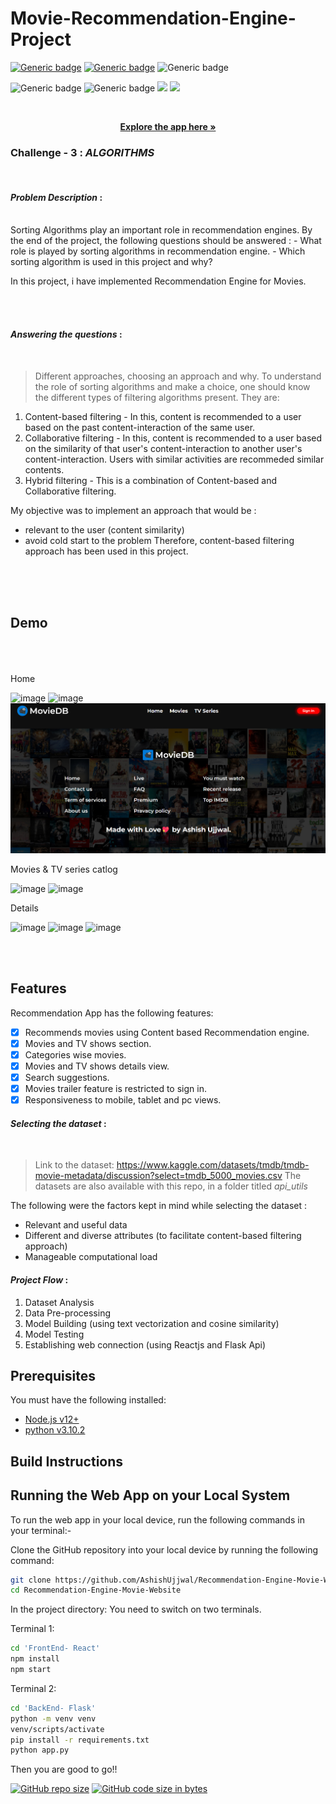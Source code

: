 # Movie-Recommendation-Engine-Project
 
[![Generic badge](https://img.shields.io/badge/Engage-2022-Red.svg?style=for-the-badge)](https://acehacker.com/microsoft/engage2022/index.html) 
[![Generic badge](https://img.shields.io/badge/LinkedIn-Connect-blue.svg?style=for-the-badge&logo=linkedin&logoColor=white)](https://www.linkedin.com/in/Ashish-ujjwal)
![Generic badge](https://img.shields.io/badge/Heroku-Deployment-orange.svg?style=for-the-badge)

![Generic badge](https://img.shields.io/badge/Python-Language-blue.svg?style=for-the-badge)
![Generic badge](https://img.shields.io/badge/JavaScript-Language-blue.svg?style=for-the-badge)
<img src="https://img.shields.io/badge/react%20-%2320232a.svg?&style=for-the-badge&logo=react&logoColor=%2361DAFB"/> <img src="https://img.shields.io/badge/flask%20-%2320232a.svg?&style=for-the-badge&logo=flask&logoColor=%2361DAFB"/>


<br>
<p align="center">
  <a href="https://moviedb-react-Ashish.herokuapp.com/"><strong>Explore the app here »</strong></a>
</p>

### Challenge - 3 : *ALGORITHMS* 

<br>

<!-- ABOUT THE PROJECT -->
#### **_Problem Description_** : 
<br>
Sorting Algorithms play an important role in recommendation engines. By the end of the project, the following questions should be answered :
- What role is played by sorting algorithms in recommendation engine.
- Which sorting algorithm is used in this project and why?

In this project, i have implemented Recommendation Engine for Movies.


<br><br>
<!-- APPROACH : WHAT AND WHY -->
#### **_Answering the questions_** :
<br>

> Different approaches, choosing an approach and why.
To understand the role of sorting algorithms and make a choice, one should know the different types of filtering algorithms present. They are:
1. Content-based filtering - In this, content is recommended to a user based on the past content-interaction of the same user.
2. Collaborative filtering - In this, content is recommended to a user based on the similarity of that user's content-interaction to another user's content-interaction. Users with similar activities are recommeded similar contents.
3. Hybrid filtering - This is a combination of Content-based and Collaborative filtering.

My objective was to implement an approach that would be :
- relevant to the user (content similarity)
- avoid cold start to the problem
Therefore, content-based filtering approach has been used in this project.

<br><br><br>
## Demo
<br><br><br>
Home

![image](https://user-images.githubusercontent.com/84794183/171406748-99d789af-5203-4f65-ae7f-a0f9b735465c.png)
![image](https://user-images.githubusercontent.com/84794183/171406921-b86cf611-2751-4792-87f3-3af075999a75.png)
![image](https://github.com/Ashish-Ujjwal/Recommendation-Engine-Movie-Website/blob/main/FrontEnd-%20React/Images/image.png)

Movies & TV series catlog

![image](https://user-images.githubusercontent.com/84794183/171407508-7b52b162-24e7-42fd-891c-74c2f5687185.png)
![image](https://user-images.githubusercontent.com/84794183/171407593-6c4427b4-5abc-46ee-8835-e42581f5ac2e.png)

Details

![image](https://user-images.githubusercontent.com/84794183/171406048-12a0faee-d46d-476d-8b64-ac6bf072be42.png)
![image](https://user-images.githubusercontent.com/84794183/171408179-2ebcefae-eadf-444e-8e6a-1f3ea80a39ac.png)
![image](https://user-images.githubusercontent.com/84794183/171408283-e4f5e5d0-216b-40c7-b5f1-d9fd8ca2640f.png)

<br><br>

## Features

Recommendation App has the following features:

- [x] Recommends movies using Content based Recommendation engine.
- [x] Movies and TV shows section.
- [x] Categories wise movies.
- [x] Movies and TV shows details view.
- [x] Search suggestions.
- [x] Movies trailer feature is restricted to sign in.
- [x] Responsiveness to mobile, tablet and pc views.

<!-- PROJECT PLANNING AND TRAJECTORY -->
#### _Selecting the dataset_ :
<br>

> Link to the dataset: https://www.kaggle.com/datasets/tmdb/tmdb-movie-metadata/discussion?select=tmdb_5000_movies.csv
> The datasets are also available with this repo, in a folder titled *api_utils*

The following were the factors kept in mind while selecting the dataset :
- Relevant and useful data
- Different and diverse attributes (to facilitate content-based filtering approach)
- Manageable computational load


#### _Project Flow_ :
1. Dataset Analysis
2. Data Pre-processing
3. Model Building (using text vectorization and cosine similarity)
4. Model Testing
5. Establishing web connection (using Reactjs and Flask Api)

## Prerequisites

You must have the following installed:

- [Node.js v12+](https://nodejs.org/en/download/)
- [python v3.10.2](https://www.python.org/downloads/)
  
## Build Instructions

Running the Web App on your Local System
-----------------------------------------

To run the web app in your local device, run the following commands in your terminal:-

Clone the GitHub repository into your local device by running the following command:
```bash
git clone https://github.com/AshishUjjwal/Recommendation-Engine-Movie-Website
cd Recommendation-Engine-Movie-Website
```
In the project directory:
  You need to switch on two terminals.
  
Terminal 1:
```bash
cd 'FrontEnd- React'
npm install
npm start
```
  
Terminal 2:
```bash
cd 'BackEnd- Flask'
python -m venv venv
venv/scripts/activate
pip install -r requirements.txt
python app.py
```
  
Then you are good to go!!


[![GitHub repo size](https://img.shields.io/github/repo-size/AshishUjjwal/Recommendation-Engine-Engage22.svg?logo=github&style=social)](https://github.com/aaheli-paul)
[![GitHub code size in bytes](https://img.shields.io/github/languages/code-size/AshishUjjwal/Recommendation-Engine-Engage22.svg?logo=git&style=social)](https://github.com/aaheli-paul/)
